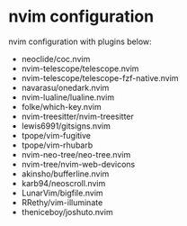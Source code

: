 # nvim configuration

nvim configuration with plugins below:
- neoclide/coc.nvim
- nvim-telescope/telescope.nvim
- nvim-telescope/telescope-fzf-native.nvim
- navarasu/onedark.nvim
- nvim-lualine/lualine.nvim
- folke/which-key.nvim
- nvim-treesitter/nvim-treesitter
- lewis6991/gitsigns.nvim
- tpope/vim-fugitive
- tpope/vim-rhubarb
- nvim-neo-tree/neo-tree.nvim
- nvim-tree/nvim-web-devicons
- akinsho/bufferline.nvim
- karb94/neoscroll.nvim
- LunarVim/bigfile.nvim
- RRethy/vim-illuminate
- theniceboy/joshuto.nvim
